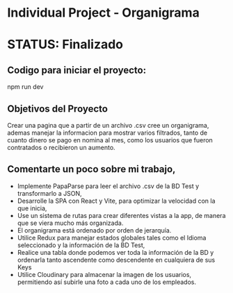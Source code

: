 

# Individual Project - Organigrama
# STATUS: Finalizado

## Codigo para iniciar el proyecto:

npm run dev


## Objetivos del Proyecto

Crear una pagina que a partir de un archivo .csv cree un organigrama, ademas manejar la informacion para mostrar varios filtrados, tanto de cuanto dinero se pago en nomina al mes, como los usuarios que fueron contratados o recibieron un aumento.

## Comentarte un poco sobre mi trabajo, 
- Implemente PapaParse para leer el archivo .csv de la BD Test y transformarlo a JSON, 
- Desarrolle la SPA con React y Vite, para optimizar la velocidad con la que inicia, 
- Use un sistema de rutas para crear diferentes vistas a la app, de manera que se viera mucho más organizada. 
- El organigrama está ordenado por orden de jerarquía. 
- Utilice Redux para manejar estados globales tales como el Idioma seleccionado y la información de la BD Test,
- Realice una tabla donde podemos ver toda la información de la BD y ordenarla tanto ascendente como descendente en cualquiera de sus Keys
- Utilice Cloudinary para almacenar la imagen de los usuarios, permitiendo así subirle una foto a cada uno de los empleados.


